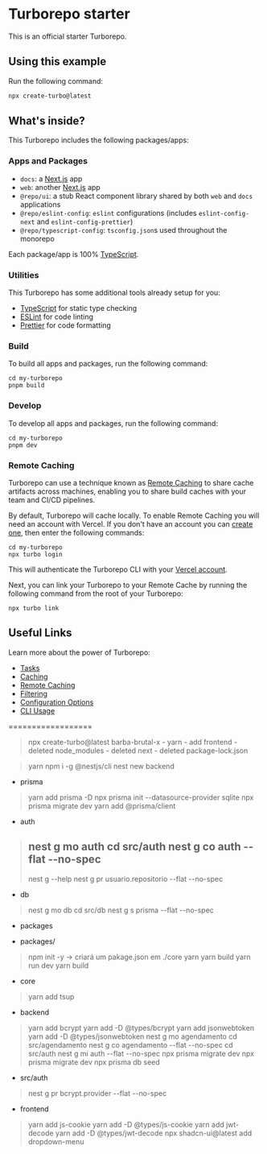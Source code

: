 # Turborepo starter

This is an official starter Turborepo.

## Using this example

Run the following command:

```sh
npx create-turbo@latest
```

## What's inside?

This Turborepo includes the following packages/apps:

### Apps and Packages

- `docs`: a [Next.js](https://nextjs.org/) app
- `web`: another [Next.js](https://nextjs.org/) app
- `@repo/ui`: a stub React component library shared by both `web` and `docs` applications
- `@repo/eslint-config`: `eslint` configurations (includes `eslint-config-next` and `eslint-config-prettier`)
- `@repo/typescript-config`: `tsconfig.json`s used throughout the monorepo

Each package/app is 100% [TypeScript](https://www.typescriptlang.org/).

### Utilities

This Turborepo has some additional tools already setup for you:

- [TypeScript](https://www.typescriptlang.org/) for static type checking
- [ESLint](https://eslint.org/) for code linting
- [Prettier](https://prettier.io) for code formatting

### Build

To build all apps and packages, run the following command:

```
cd my-turborepo
pnpm build
```

### Develop

To develop all apps and packages, run the following command:

```
cd my-turborepo
pnpm dev
```

### Remote Caching

Turborepo can use a technique known as [Remote Caching](https://turbo.build/repo/docs/core-concepts/remote-caching) to share cache artifacts across machines, enabling you to share build caches with your team and CI/CD pipelines.

By default, Turborepo will cache locally. To enable Remote Caching you will need an account with Vercel. If you don't have an account you can [create one](https://vercel.com/signup), then enter the following commands:

```
cd my-turborepo
npx turbo login
```

This will authenticate the Turborepo CLI with your [Vercel account](https://vercel.com/docs/concepts/personal-accounts/overview).

Next, you can link your Turborepo to your Remote Cache by running the following command from the root of your Turborepo:

```
npx turbo link
```

## Useful Links

Learn more about the power of Turborepo:

- [Tasks](https://turbo.build/repo/docs/core-concepts/monorepos/running-tasks)
- [Caching](https://turbo.build/repo/docs/core-concepts/caching)
- [Remote Caching](https://turbo.build/repo/docs/core-concepts/remote-caching)
- [Filtering](https://turbo.build/repo/docs/core-concepts/monorepos/filtering)
- [Configuration Options](https://turbo.build/repo/docs/reference/configuration)
- [CLI Usage](https://turbo.build/repo/docs/reference/command-line-reference)


==================

> npx create-turbo@latest barba-brutal-x 
    - yarn
    - add frontend - deleted node_modules - deleted next - deleted package-lock.json

> yarn 
> npm i -g @nestjs/cli 
> nest new backend

* prisma
> yarn add prisma -D 
> npx prisma init --datasource-provider sqlite 
> npx prisma migrate dev
> yarn add @prisma/client

* auth
> nest g mo auth
> cd src/auth
> nest g co auth --flat --no-spec
> -
> nest g --help
> nest g pr usuario.repositorio --flat --no-spec

* db
> nest g mo db
> cd src/db
> nest g s prisma --flat --no-spec

* packages
 - packages/
> npm init -y -> criará um pakage.json em ./core
> yarn
> yarn build
> yarn run dev
> yarn build

* core
> yarn add tsup

* backend
> yarn add bcrypt
> yarn add -D @types/bcrypt
> yarn add jsonwebtoken
> yarn add -D @types/jsonwebtoken
> nest g mo agendamento
> cd src/agendamento
> nest g co agendamento --flat --no-spec
> cd src/auth
> nest g mi auth --flat --no-spec
> npx prisma migrate dev
> npx prisma migrate dev
> npx prisma db seed

* src/auth
> nest g pr bcrypt.provider --flat --no-spec

* frontend
> yarn add js-cookie
> yarn add -D @types/js-cookie
> yarn add jwt-decode
> yarn add -D @types/jwt-decode
> npx shadcn-ui@latest add dropdown-menu